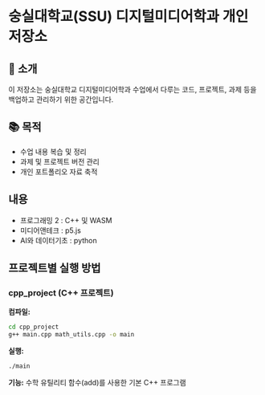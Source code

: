 # 숭실대학교(SSU) 디지털미디어학과 개인 저장소

## 📝 소개
이 저장소는 숭실대학교 디지털미디어학과 수업에서 다루는 코드, 프로젝트, 과제 등을 백업하고 관리하기 위한 공간입니다.

## 📚 목적
- 수업 내용 복습 및 정리
- 과제 및 프로젝트 버전 관리
- 개인 포트폴리오 자료 축적

## 내용
- 프로그래밍 2 : C++ 및 WASM
- 미디어앤테크 : p5.js
- AI와 데이터기초 : python

## 프로젝트별 실행 방법

### cpp_project (C++ 프로젝트)
**컴파일:**
```bash
cd cpp_project
g++ main.cpp math_utils.cpp -o main
```

**실행:**
```bash
./main
```

**기능:** 수학 유틸리티 함수(add)를 사용한 기본 C++ 프로그램